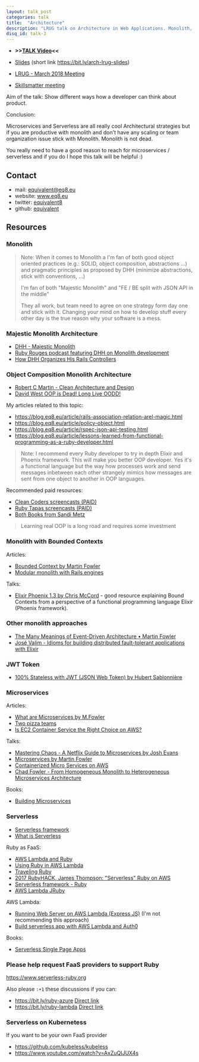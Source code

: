 ```yaml
---
layout: talk_post
categories: talk
title:  "Architecture"
description: "LRUG talk on Architecture in Web Applications. Monolith, Microservices and Serverless from perspective of Ruby developer."
disq_id: talk-3
---
```



* **>>[TALK Video](https://skillsmatter.com/skillscasts/11594-lrug-march)<<**


* [Slides](https://docs.google.com/presentation/d/15-o7Cos6UAmYn0AW0lfyBvyyC3_LdE7kF6TnxXBE3p0/edit)
  (short link <https://bit.ly/arch-lrug-slides>)
* [LRUG - March 2018 Meeting](http://lrug.org/meetings/2018/march/)
* [Skillsmatter meeting](https://skillsmatter.com/meetups/10709-lrug-march)

Aim of the talk: Show different ways how a developer can think about
product.

Conclusion:

Microservices and Serverless are all really cool Architectural
strategies but if you are
productive with monolith and don't have any scaling or team organization
issue stick with Monolith. Monolith is not dead.

You really need to have a good reason to reach for microservices /
serverless and if you do I hope this talk will be helpful :)




## Contact

* mail: equivalent@eq8.eu
* website: www.eq8.eu
* twitter: [equivalent8](https://twitter.com/equivalent8)
* github: [equivalent](https://github.com/equivalent)


## Resources

### Monolith


> Note: When it comes to Monolith a I'm fan of both good object oriented practices
> (e.g.: SOLID, object composition, abstractions ...) and pragmatic principles
> as proposed by DHH (minimize abstractions, stick with conventions, ...)
>
> I'm fan of both "Majestic Monolith" and "FE / BE split with JSON API in the middle"
>
> They all work, but team need to agree on one strategy form day one
> and stick with it. Changing your
> mind on how to develop stuff every other day is the true reason why your
> software is a mess.


### Majestic Monolith Architecture

* [DHH - Majestic Monolith](https://m.signalvnoise.com/the-majestic-monolith-29166d022228)
* [Ruby Rouges podcast featuring DHH on Monolith development](https://devchat.tv/ruby-rogues/rr-342-rails-development-david-heinemeier-hansson)
* [How DHH Organizes His Rails Controllers](http://jeromedalbert.com/how-dhh-organizes-his-rails-controllers/)

### Object Composition Monolith Architecture

* [Robert C Martin - Clean Architecture and Design](https://www.youtube.com/watch?v=Nsjsiz2A9mg)
* [David West OOP is Dead! Long Live OODD!](https://www.youtube.com/watch?v=RdE-d_EhzmA)

My articles related to this topic:

* <https://blog.eq8.eu/article/rails-association-relation-arel-magic.html>
* <https://blog.eq8.eu/article/policy-object.html>
* <https://blog.eq8.eu/article/rspec-json-api-testing.html>
* <https://blog.eq8.eu/article/lessons-learned-from-functional-programming-as-a-ruby-developer.html>

> Note: I recommend every Ruby developer to try in depth Elixir and Phoenix
> framework. This will make you better OOP developer. Yes it's a functional language but the way how
> processes work and send messages inbetween each other strangely
> mimics how messages are sent from one object to another in OOP
> languages.

Recommended paid resources:

* [Clean Coders screencasts (PAID)](https://cleancoders.com)
* [Ruby Tapas screencasts (PAID)](rubytapas.com)
* [Both Books from Sandi Metz](https://www.sandimetz.com/products/)

> Learning real OOP is a long road  and requires some investment


### Monolith with Bounded Contexts

Articles:

* [Bounded Context by Martin Fowler](https://martinfowler.com/bliki/BoundedContext.html)
* [Modular monolith with Rails engines](https://medium.com/@dan_manges/the-modular-monolith-rails-architecture-fb1023826fc4)


Talks:

* [Elixir Phoenix 1.3 by Chris McCord](https://youtu.be/tMO28ar0lW8?t=15m31s) - good
  resource explaining Bound Contexts from a perspective of a functional
  programming language Elixir (Phoenix framework).

### Other monolith approaches

* [The Many Meanings of Event-Driven Architecture • Martin Fowler](https://www.youtube.com/watch?v=STKCRSUsyP0&t=2436s)
* [José Valim - Idioms for building distributed fault-tolerant applications with Elixir](https://www.youtube.com/watch?v=MMfYXEH9KsY)

### JWT Token

* [100% Stateless with JWT (JSON Web Token) by Hubert Sablonnière](https://www.youtube.com/watch?v=67mezK3NzpU)

### Microservices

Articles:

* [What are Microservices by M.Fowler](https://martinfowler.com/microservices/#what)
* [Two pizza teams](http://blog.idonethis.com/two-pizza-team/)
* [Is EC2 Container Service the Right Choice on AWS?](https://medium.com/containermind/is-ec2-container-service-the-right-choice-on-aws-3d419d96a390)

Talks:

* [Mastering Chaos - A Netflix Guide to Microservices by Josh Evans](https://www.youtube.com/watch?v=CZ3wIuvmHeM)
* [Microservices by Martin Fowler](https://www.youtube.com/watch?v=wgdBVIX9ifA)
* [Containerized Micro Services on AWS](https://www.youtube.com/watch?v=rcjXQxRgMj0)
* [Chad Fowler -  From Homogeneous Monolith to Heterogeneous Microservices Architecture](https://www.youtube.com/watch?v=sAsRtZEGMMQ)

Books:

* [Building Microservices](http://shop.oreilly.com/product/0636920033158.do)

### Serverless

* [Serverless framework](https://serverless.com)
* [What is Serverless](https://martinfowler.com/articles/serverless.html)

Ruby as FaaS:

* [AWS Lambda and Ruby](https://aws.amazon.com/blogs/compute/scripting-languages-for-aws-lambda-running-php-ruby-and-go#toc_10)
* [Using Ruby in AWS Lambda](http://www.adomokos.com/2016/06/using-ruby-in-aws-lambda.html)
* [Traveling Ruby](https://github.com/phusion/traveling-ruby)
* [2017 RubyHACK, James Thompson: "Serverless" Ruby on AWS](https://www.youtube.com/watch?v=3NdFzhIvUQA)
* [Serverless framework - Ruby](https://github.com/stewartlord/serverless-ruby)
* [AWS Lambda JRuby](https://github.com/plainprogrammer/aws-lambda-jruby)

AWS Lambda:

* [Running Web Server on AWS Lambda (Express JS)](https://www.youtube.com/watch?v=Cuh_gtFX5gI) (I'm not recommending this approach)
* [Build serverless app with AWS Lambda and Auth0](https://auth0.com/blog/building-serverless-apps-with-aws-lambda/)

Books:

* [Serverless Single Page Apps](https://pragprog.com/book/brapps/serverless-single-page-apps)


### Please help request FaaS providers to support Ruby

<https://www.serverless-ruby.org>

Also please `:+1` these discussions if you can:

* <https://bit.ly/ruby-azure>  [Direct link](https://forums.aws.amazon.com/thread.jspa?messageID=758159)
* <https://bit.ly/ruby-lambda> [Direct link](https://github.com/Azure/Azure-Functions/issues/705)

### Serverless on Kubernetess

If you want to be your own FaaS provider

* <https://github.com/kubeless/kubeless>
* <https://www.youtube.com/watch?v=AxZuQIJUX4s>


